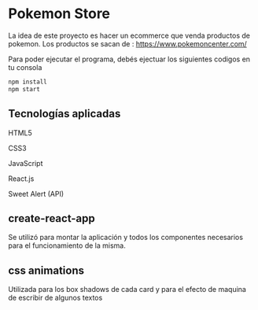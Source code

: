 # Pokemon Store

La idea de este proyecto es hacer un ecommerce que venda productos de pokemon. 
Los productos se sacan de : https://www.pokemoncenter.com/

Para poder ejecutar el programa, debés ejectuar los siguientes codigos en tu consola

```bash
npm install
npm start
```

## Tecnologías aplicadas

HTML5

CSS3

JavaScript

React.js

Sweet Alert (API)

## create-react-app
Se utilizó para montar la aplicación y todos los componentes necesarios para el funcionamiento de la misma.

## css animations

Utilizada para los box shadows de cada card y para el efecto de maquina de escribir de algunos textos


